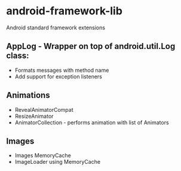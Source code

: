 # android-framework-lib

Android standard framework extensions

## AppLog - Wrapper on top of android.util.Log class:
 - Formats messages with method name
 - Add support for exception listeners

## Animations
 - RevealAnimatorCompat
 - ResizeAnimator
 - AnimatorCollection - performs animation with list of Animators

## Images
 - Images MemoryCache
 - ImageLoader using MemoryCache
